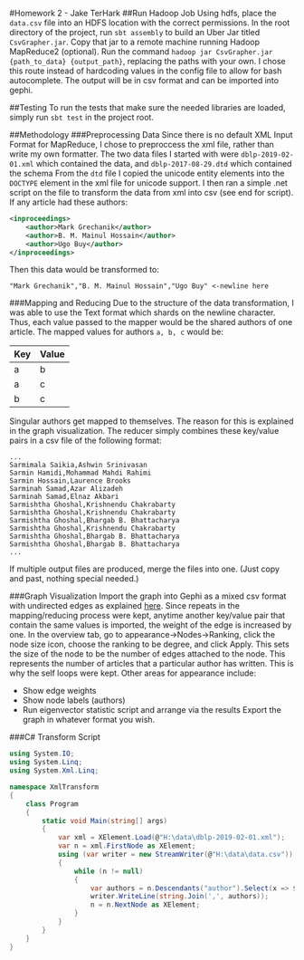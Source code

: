 #Homework 2 - Jake TerHark
##Run Hadoop Job
Using hdfs, place the ```data.csv``` file into an HDFS location with the correct permissions.
In the root directory of the project, run ```sbt assembly``` to build an Uber Jar titled ```CsvGrapher.jar```.
Copy that jar to a remote machine running Hadoop MapReduce2 (optional).
Run the command ```hadoop jar CsvGrapher.jar {path_to_data} {output_path}```, replacing the paths with your own.
I chose this route instead of hardcoding values in the config file to allow for bash autocomplete.
The output will be in csv format and can be imported into gephi.

##Testing
To run the tests that make sure the needed libraries are loaded, simply run ```sbt test``` in the project root.

##Methodology
###Preprocessing Data
Since there is no default XML Input Format for MapReduce, I chose to preproccess the xml file, rather than write my own formatter.
The two data files I started with were ```dblp-2019-02-01.xml``` which contained the data, and ```dblp-2017-08-29.dtd``` which contained the schema
From the ```dtd``` file I copied the unicode entity elements into the ```DOCTYPE``` element in the xml file for unicode support.
I then ran a simple .net script on the file to transform the data from xml into csv (see end for script).
If any article had these authors:
```xml
<inproceedings>
    <author>Mark Grechanik</author>
    <author>B. M. Mainul Hossain</author>
    <author>Ugo Buy</author>
</inproceedings>
```

Then this data would be transformed to:
```csv
"Mark Grechanik","B. M. Mainul Hossain","Ugo Buy" <-newline here
```

###Mapping and Reducing
Due to the structure of the data transformation, I was able to use the Text format which shards on the newline character.
Thus, each value passed to the mapper would be the shared authors of one article.
The mapped values for authors ```a, b, c``` would be:

	
| Key | Value |
| --- | ----- |
| a   | b     |
| a   | c     |
| b   | c     |

Singular authors get mapped to themselves. The reason for this is explained in the graph visualization.
The reducer simply combines these key/value pairs in a csv file of the following format:
```csv
...
Sarmimala Saikia,Ashwin Srinivasan
Sarmin Hamidi,Mohammad Mahdi Rahimi
Sarmin Hossain,Laurence Brooks
Sarminah Samad,Azar Alizadeh
Sarminah Samad,Elnaz Akbari
Sarmishtha Ghoshal,Krishnendu Chakrabarty
Sarmishtha Ghoshal,Krishnendu Chakrabarty
Sarmishtha Ghoshal,Bhargab B. Bhattacharya
Sarmishtha Ghoshal,Krishnendu Chakrabarty
Sarmishtha Ghoshal,Bhargab B. Bhattacharya
Sarmishtha Ghoshal,Bhargab B. Bhattacharya
...
```

If multiple output files are produced, merge the files into one. (Just copy and past, nothing special needed.)

###Graph Visualization
Import the graph into Gephi as a mixed csv format with undirected edges as explained [here](https://gephi.org/users/supported-graph-formats/csv-format/).
Since repeats in the mapping/reducing process were kept, anytime another key/value pair that contain the same values is imported, the weight of the edge is increased by one.
In the overview tab, go to appearance->Nodes->Ranking, click the node size icon, choose the ranking to be degree, and click Apply.
This sets the size of the node to be the number of edges attached to the node.
This represents the number of articles that a particular author has written. This is why the self loops were kept.
Other areas for appearance include:
* Show edge weights
* Show node labels (authors)
* Run eigenvector statistic script and arrange via the results
Export the graph in whatever format you wish.

###C# Transform Script
```csharp
using System.IO;
using System.Linq;
using System.Xml.Linq;

namespace XmlTransform
{
    class Program
    {
        static void Main(string[] args)
        {
            var xml = XElement.Load(@"H:\data\dblp-2019-02-01.xml");
            var n = xml.FirstNode as XElement;
            using (var writer = new StreamWriter(@"H:\data\data.csv"))
            {
                while (n != null)
                {
                    var authors = n.Descendants("author").Select(x => $"\"{x.Value.Replace(",", "")}\"").ToArray();
                    writer.WriteLine(string.Join(',', authors));
                    n = n.NextNode as XElement;
                }
            }
        }
    }
}
```

